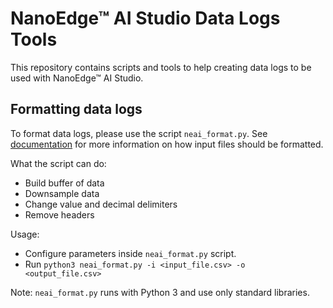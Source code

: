 # NanoEdge™ AI Studio Data Logs Tools

This repository contains scripts and tools to help creating data logs to be used with NanoEdge™ AI Studio.

## Formatting data logs

To format data logs, please use the script `neai_format.py`.
See [documentation](https://cartesiam-neai-docs.readthedocs-hosted.com/studio/studio.html#ii-general-approach-for-formatting-input-files-properly) for more information on how input files should be formatted.

What the script can do:
- Build buffer of data
- Downsample data
- Change value and decimal delimiters
- Remove headers

Usage: 
- Configure parameters inside `neai_format.py` script.
- Run `python3 neai_format.py -i <input_file.csv> -o <output_file.csv>`

Note: `neai_format.py` runs with Python 3 and use only standard libraries.
